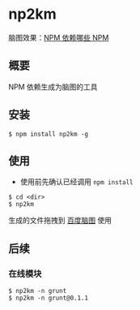 np2km
====

脑图效果：[NPM 依赖哪些 NPM](http://naotu.baidu.com/viewshare.html?shareId=au94741qdrsw)

## 概要

NPM 依赖生成为脑图的工具

## 安装

```
$ npm install np2km -g
```

## 使用

+ 使用前先确认已经调用 `npm install`

```
$ cd <dir>
$ np2km
```

生成的文件拖拽到 [百度脑图](http://naotu.baidu.com/) 使用

## 后续

### 在线模块

```
$ np2km -n grunt
$ np2km -n grunt@0.1.1
```

